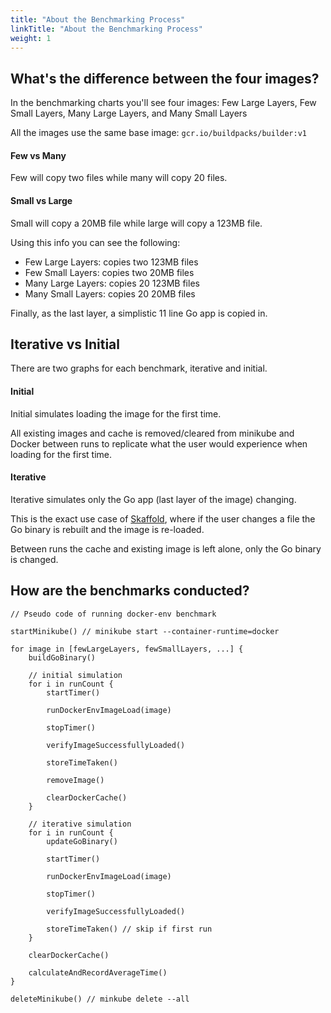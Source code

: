 ```yaml
---
title: "About the Benchmarking Process"
linkTitle: "About the Benchmarking Process"
weight: 1
---
```


## What's the difference between the four images?
In the benchmarking charts you'll see four images: Few Large Layers, Few Small Layers, Many Large Layers, and Many Small Layers

All the images use the same base image: `gcr.io/buildpacks/builder:v1`

#### Few vs Many
Few will copy two files while many will copy 20 files.

#### Small vs Large
Small will copy a 20MB file while large will copy a 123MB file.

Using this info you can see the following:
- Few Large Layers: copies two 123MB files
- Few Small Layers: copies two 20MB files
- Many Large Layers: copies 20 123MB files
- Many Small Layers: copies 20 20MB files

Finally, as the last layer, a simplistic 11 line Go app is copied in.

## Iterative vs Initial
There are two graphs for each benchmark, iterative and initial.

#### Initial
Initial simulates loading the image for the first time.

All existing images and cache is removed/cleared from minikube and Docker between runs to replicate what the user would experience when loading for the first time.

#### Iterative
Iterative simulates only the Go app (last layer of the image) changing.

This is the exact use case of [Skaffold](https://github.com/GoogleContainerTools/skaffold), where if the user changes a file the Go binary is rebuilt and the image is re-loaded.

Between runs the cache and existing image is left alone, only the Go binary is changed.


## How are the benchmarks conducted?
```text
// Pseudo code of running docker-env benchmark

startMinikube() // minikube start --container-runtime=docker

for image in [fewLargeLayers, fewSmallLayers, ...] {
	buildGoBinary()

	// initial simulation
	for i in runCount {
		startTimer()

		runDockerEnvImageLoad(image)

		stopTimer()

		verifyImageSuccessfullyLoaded()

		storeTimeTaken()

		removeImage()

		clearDockerCache()
	}

	// iterative simulation
	for i in runCount {
		updateGoBinary()

		startTimer()

		runDockerEnvImageLoad(image)

		stopTimer()

		verifyImageSuccessfullyLoaded()

		storeTimeTaken() // skip if first run
	}

	clearDockerCache()

	calculateAndRecordAverageTime()
}

deleteMinikube() // minkube delete --all
```
